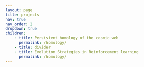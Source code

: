 ```yaml
---
layout: page
title: projects
nav: true
nav_order: 2
dropdown: true
children:
    - title: Persistent homology of the cosmic web 
      permalink: /homology/
    - title: divider
    - title: Evolution Strategies in Reinforcement learning
      permalink: /homology/
---
```

